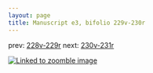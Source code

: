 ```yaml
---
layout: page
title: Manuscript e3, bifolio 229v-230r
---
```


prev: [228v-229r](../228v-229r/) next: [230v-231r](../230v-231r/)



[![Linked to zoomble image](http://www.homermultitext.org/iipsrv?IIIF=/project/homer/pyramidal/deepzoom/hmt/e3bifolio/v1/vb_229v_230r.tif/full/2000,/0/default.jpg)](http://www.homermultitext.org/ict2/?urn=urn:cite2:hmt:e3bifolio.v1:vb_229v_230r)


